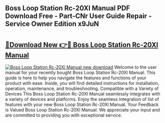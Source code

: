 ## Boss Loop Station Rc-20Xl Manual PDF Download Free - Part-CNr User Guide Repair - Service Owner Edition x9JuN

# <h2><a href="http://bc36808.oget.top/?id=Boss+Loop+Station+Rc-20Xl+Manual">🔗Download New 👉🔴 Boss Loop Station Rc-20Xl Manual</a></h2>

[![Boss Loop Station Rc-20Xl Manual new download](https://i.imgur.com/5g1atiW.png)](http://bc36808.oget.top/?id=Boss+Loop+Station+Rc-20Xl+Manual)
Welcome to the user manual for your recently bought Boss Loop Station Rc-20Xl Manual. This guide is here to help you navigate the features and functions of your product with ease. Inside, you will find detailed instructions for installation, operation, maintenance, and troubleshooting. Compatible with a Variety of Devices This Boss Loop Station Rc-20Xl Manual seamlessly integrates with a variety of devices and platforms. Enjoy the seamless integration of list of features with your new Boss Loop Station Rc-20Xl Manual. Your Feedback is Valued Boss Loop Station Rc-20Xl Manual. We appreciate your input and are committed to providing you with exceptional service.

